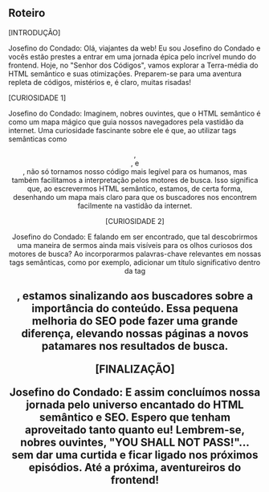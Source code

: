 ## Roteiro

[INTRODUÇÃO]

Josefino do Condado: Olá, viajantes da web! Eu sou Josefino do Condado e vocês estão prestes a entrar em uma jornada épica pelo incrível mundo do frontend. Hoje, no "Senhor dos Códigos", vamos explorar a Terra-média do HTML semântico e suas otimizações. Preparem-se para uma aventura repleta de códigos, mistérios e, é claro, muitas risadas!

[CURIOSIDADE 1]

Josefino do Condado: Imaginem, nobres ouvintes, que o HTML semântico é como um mapa mágico que guia nossos navegadores pela vastidão da internet. Uma curiosidade fascinante sobre ele é que, ao utilizar tags semânticas como <header>, <footer>, e <section>, não só tornamos nosso código mais legível para os humanos, mas também facilitamos a interpretação pelos motores de busca. Isso significa que, ao escrevermos HTML semântico, estamos, de certa forma, desenhando um mapa mais claro para que os buscadores nos encontrem facilmente na vastidão da internet.

[CURIOSIDADE 2]

Josefino do Condado: E falando em ser encontrado, que tal descobrirmos uma maneira de sermos ainda mais visíveis para os olhos curiosos dos motores de busca? Ao incorporarmos palavras-chave relevantes em nossas tags semânticas, como por exemplo, adicionar um título significativo dentro da tag <h1>, estamos sinalizando aos buscadores sobre a importância do conteúdo. Essa pequena melhoria do SEO pode fazer uma grande diferença, elevando nossas páginas a novos patamares nos resultados de busca.

[FINALIZAÇÃO]

Josefino do Condado: E assim concluímos nossa jornada pelo universo encantado do HTML semântico e SEO. Espero que tenham aproveitado tanto quanto eu! Lembrem-se, nobres ouvintes, "YOU SHALL NOT PASS!"... sem dar uma curtida e ficar ligado nos próximos episódios. Até a próxima, aventureiros do frontend!
